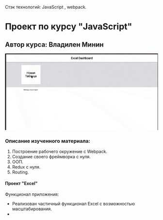 Стэк технологий: JavaScript , webpack.
# Проект по курсу "JavaScript"
## Автор курса: Владилен Минин

![alt-текст](markdown/project.gif "Проект")
### Описание изученного материала:
1. Построение рабочего окружение с Webpack.
2. Создание своего фреймворка с нуля.
3. ООП.
4. Redux с нуля.
5. Routing.

#### Проект "Excel" 

Функционал приложения:
* Реализован частичный функционал Excel с возможностью масштабирования.
* 

